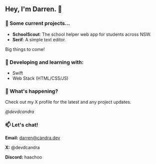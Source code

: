 ## Hey, I'm Darren. 👋

### 🔭 Some current projects...
- **SchoolScout**: The school helper web app for students across NSW.
- **Serif**: A simple text editor.

Big things to come!

 ### 🌱 Developing and learning with:
- Swift
- Web Stack (HTML/CSS/JS)

### 📣 What's happening?
Check out my X profile for the latest and any project updates.

_@devdcandra_

  
### 📫 Let's chat!
**Email:** darren@candra.dev

**X:** @devdcandra

**Discord:** haachoo


